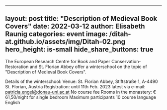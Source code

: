 ------
layout: post
title:  "Description of Medieval Book Covers"
date:   2022-03-12 
author: Elisabeth Raunig
categories: event
image: /ditah-at.github.io/assets/img/Ditah-02.png
hero_height: is-small
hide_share_buttons: true
------

The European Research Centre for Book and Paper Conservation-Restoration and St. Florian Abbey offer a winterschool on the topic of "Description of Medieval Book Covers".

Details of the winterschool:
Venue: St. Florian Abbey, Stiftstraße 1, A-4490 St. Florian, Austria
Registration: until 11th Feb. 2023 latest via e-mail: patricia.engel@donau-uni.ac.at
No course fee
Rooms in the monastery:  € 61,50/night for single bedroom
Maximum participants 10
course language English

